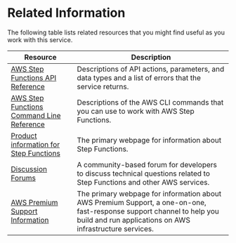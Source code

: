 # Related Information<a name="related-resources"></a>

The following table lists related resources that you might find useful as you work with this service\.


| Resource | Description | 
| --- | --- | 
|  [AWS Step Functions API Reference](https://docs.aws.amazon.com/step-functions/latest/apireference/)  |  Descriptions of API actions, parameters, and data types and a list of errors that the service returns\.  | 
|  [AWS Step Functions Command Line Reference](https://docs.aws.amazon.com/cli/latest/reference/stepfunctions/)  |  Descriptions of the AWS CLI commands that you can use to work with AWS Step Functions\.  | 
| [Product information for Step Functions](https://aws.amazon.com/step-functions) | The primary webpage for information about Step Functions\. | 
| [Discussion Forums](https://forums.aws.amazon.com/) | A community\-based forum for developers to discuss technical questions related to Step Functions and other AWS services\. | 
| [AWS Premium Support Information](https://aws.amazon.com/premiumsupport/) | The primary webpage for information about AWS Premium Support, a one\-on\-one, fast\-response support channel to help you build and run applications on AWS infrastructure services\. | 